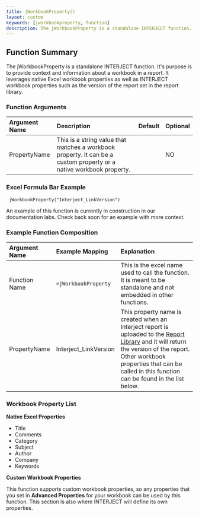 ```yaml
---
title: jWorkbookProperty()
layout: custom
keywords: [jworkbookproperty, function]
description: The jWorkbookProperty is a standalone INTERJECT function. It's purpose is to provide context and information about a workbook in a report. 
---
```


## Function Summary
The jWorkbookProperty is a standalone INTERJECT function. It's purpose is to provide context and information about a workbook in a report. It leverages native Excel workbook properties as well as INTERJECT workbook properties such as the version of the report set in the report library. 

### Function Arguments

|Argument Name|Description|Default|Optional|
|:---|:---|:---|:---|
|PropertyName|This is a string value that matches a workbook property. It can be a custom property or a native workbook property.||NO|

### Excel Formula Bar Example

```Excel
 jWorkbookProperty("Interject_LinkVersion")
```
An example of this function is currently in construction in our documentation labs. Check back soon for an example with more context.

### Example Function Composition

|Argument Name|Example Mapping|Explanation|
|:---|:---|:---|
|Function Name|`=jWorkbookProperty`|This is the excel name used to call the function. It is meant to be standalone and not embedded in other functions.|
|PropertyName|Interject_LinkVersion| This property name is created when an Interject report is uploaded to the [Report Library](/wAbout/Report-Library-Basics_61702517.html) and it will return the version of the report. Other workbook properties that can be called in this function can be found in the list below.|

### Workbook Property List

**Native Excel Properties**

* Title
* Comments
* Category
* Subject
* Author
* Company
* Keywords
 
**Custom Workbook Properties**

This function supports custom workbook properties, so any properties that you set in **Advanced Properties** for your workbook can be used by this function. This section is also where INTERJECT will define its own properties.